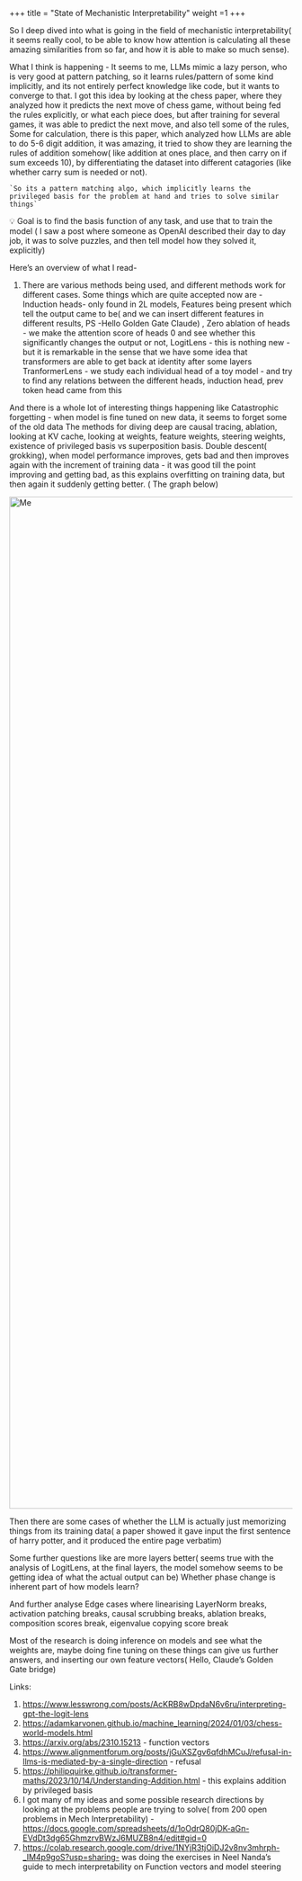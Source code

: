 +++
title = "State of Mechanistic Interpretability"
weight =1
+++


So I deep dived into what is going in the field of mechanistic interpretability( it seems really cool, to be able to know how attention is calculating all these amazing similarities from so far, and how it is able to make so much sense).

What I think is happening -
It seems to me, LLMs mimic a lazy person, who is very good at pattern patching, so it learns rules/pattern of some kind implicitly, and its not entirely perfect knowledge like code, but it wants to converge to that. I got this idea by looking at the chess paper, where they analyzed how it predicts the next move of chess game, without being fed the rules explicitly, or what each piece does, but after training for several games, it was able to predict the next move, and also tell some of the rules, Some for calculation, there is this paper, which analyzed how LLMs are able to do 5-6 digit addition, it was amazing, it tried to show they are learning the rules of addition somehow( like addition at ones place, and then carry on if sum exceeds 10), by differentiating the dataset into different catagories (like whether carry sum is needed or not).
```
`So its a pattern matching algo, which implicitly learns the privileged basis for the problem at hand and tries to solve similar things`
```

<aside>
💡 Goal is to find the basis function of any task, and use that to train the model ( I saw a post where someone as OpenAI described their day to day job, it was to solve puzzles, and then tell model how they solved it, explicitly)

</aside>

Here’s an overview of what I read- 
1) There are various methods being used, and different methods work for different cases. Some things which are quite accepted now are - 
Induction heads- only found in 2L models, 
Features being present which tell the output came to be( and we can insert different features in different results, PS -Hello Golden Gate Claude) ,
Zero ablation of heads - we make the attention score of heads 0 and see whether this significantly changes the output or not,
LogitLens - this is nothing new - but it is remarkable in the sense that we have some idea that transformers are able to get back at identity after some layers 
TranformerLens - we study each individual head of a toy model - and try to find any relations between the different heads, induction head, prev token head came from this

And there is a whole lot of interesting things happening like 
Catastrophic forgetting - when model is fine tuned on new data, it seems to forget some of the old data
The methods for diving deep are causal  tracing, ablation, looking at KV cache, looking at weights, feature weights, steering weights, existence of privileged basis vs superposition basis.
Double descent( grokking), when model performance improves, gets bad and then improves again with the increment of training data - it was good till the point improving and getting bad, as this explains overfitting on training data, but then again it suddenly getting better.
( The graph below)

<div class="home-hero">
  <img src="/images/interpretability.png" alt="Me" width="1800">
  <div class="home-quote">
</div>
</div>

Then there are some cases of whether the LLM is actually just memorizing things from its training data( a paper showed it gave input the first sentence of harry potter, and it produced the entire page verbatim)

Some further questions like are more layers better( seems true with the analysis of LogitLens, at the final layers, the model somehow seems to be getting idea of what the actual output can be)
Whether phase change is inherent part of how models learn?

And further analyse Edge cases where
linearising LayerNorm breaks, activation patching breaks, causal scrubbing breaks, ablation breaks, composition scores break, eigenvalue copying score break

Most of the research is doing inference on models and see what the weights are, maybe doing fine tuning on these things can give us further answers, and inserting our own feature vectors( Hello, Claude’s Golden Gate bridge)

Links:
1) https://www.lesswrong.com/posts/AcKRB8wDpdaN6v6ru/interpreting-gpt-the-logit-lens
2) https://adamkarvonen.github.io/machine_learning/2024/01/03/chess-world-models.html
3) https://arxiv.org/abs/2310.15213 - function vectors
4) https://www.alignmentforum.org/posts/jGuXSZgv6qfdhMCuJ/refusal-in-llms-is-mediated-by-a-single-direction - refusal
5) https://philipquirke.github.io/transformer-maths/2023/10/14/Understanding-Addition.html - this explains addition by privileged basis
6) I got many of my ideas and some possible research directions by looking at the problems people are trying to solve( from 200 open problems in Mech Interpretability)  - https://docs.google.com/spreadsheets/d/1oOdrQ80jDK-aGn-EVdDt3dg65GhmzrvBWzJ6MUZB8n4/edit#gid=0
7) https://colab.research.google.com/drive/1NYjR3tjOiDJ2v8nv3mhrph-_IM4p9goS?usp=sharing- was doing the exercises in Neel Nanda’s guide to mech interpretability on Function vectors and model steering